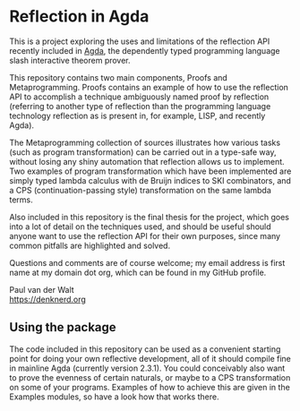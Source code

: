 Reflection in Agda
==================

This is a project exploring the uses and limitations of the reflection API recently included in [Agda](http://wiki.portal.chalmers.se/agda/), the dependently typed programming language slash interactive theorem prover.

This repository contains two main components, Proofs and Metaprogramming. Proofs contains an example of how to use the reflection API to accomplish a technique ambiguously named proof by reflection (referring to another type of reflection than the programming language technology reflection as is present in, for example, LISP, and recently Agda).

The Metaprogramming collection of sources illustrates how various tasks (such as program transformation) can be carried out in a type-safe way, without losing any shiny automation that reflection allows us to implement. Two examples of program transformation which have been implemented are simply typed lambda calculus with de Bruijn indices to SKI combinators, and a CPS (continuation-passing style) transformation on the same lambda terms.

Also included in this repository is the final thesis for the project, which goes into a lot of detail on the techniques used, and should be useful should anyone want to use the reflection API for their own purposes, since many common pitfalls are highlighted and solved.

Questions and comments are of course welcome; my email address is first name at my domain dot org, which can be found in my GitHub profile.

Paul van der Walt  
https://denknerd.org

Using the package
-------------------

The code included in this repository can be used as a convenient starting point for doing your own reflective development, all of it should compile fine in mainline Agda (currently version 2.3.1). You could conceivably also want to prove the evenness of certain naturals, or maybe to a CPS transformation on some of your programs. Examples of how to achieve this are given in the Examples modules, so have a look how that works there.